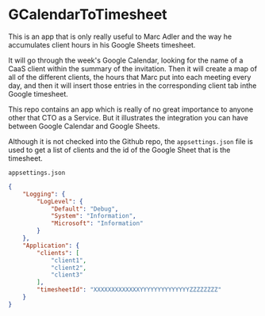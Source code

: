 # GCalendarToTimesheet

This is an app that is only really useful to Marc Adler and the way he accumulates client hours in his Google Sheets timesheet.

It will go through the week's Google Calendar, looking for the name of a CaaS client within the summary of the invitation. Then it will create a map of all of the different clients, the hours that Marc put into each meeting every day, and then it will insert those entries in the corresponding client tab inthe Google timesheet.

This repo contains an app which is really of no great importance to anyone other that CTO as a Service. But it illustrates the integration you can have between Google Calendar and Google Sheets.

Although it is not checked into the Github repo, the `appsettings.json` file is used to get a list of clients and the id of the Google Sheet that is the timesheet.

`appsettings.json`

```json
{
    "Logging": {
        "LogLevel": {
            "Default": "Debug",
            "System": "Information",
            "Microsoft": "Information"
        }
    },
    "Application": {
        "clients": [
            "client1",
            "client2",
            "client3"
        ],
        "timesheetId": "XXXXXXXXXXXXXYYYYYYYYYYYYYYZZZZZZZZ"
    }
}
```